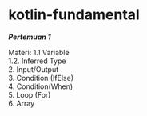 # kotlin-fundamental


***Pertemuan 1***

Materi:
1.1 Variable <br>
1.2. Inferred Type <br>
2. Input/Output <br>
3. Condition (IfElse) <br>
4. Condition(When) <br>
5. Loop (For) <br>
6. Array <br>
